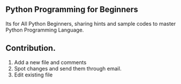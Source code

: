 ## Python Programming for Beginners 
Its for All Python Beginners, sharing hints and sample codes to master Python Programming Language. 

## Contribution.

1. Add a new file and comments
2. Spot changes and send them through email.
3. Edit existing file
